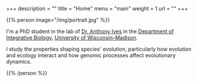+++
description = ""
title = "Home"
menu = "main"
weight = 1
url = ""
+++

<!---
My interests lie in population genomics and evolutionary ecology, and I am particularly
fascinated by how ecological (e.g., population dynamics, species interactions) and genomic
processes interact. For my dissertation I am focusing on developing tools for simulating highthroughput
sequencing for populations with complex demographic histories and on the properties
underlying clonal evolution in experimental populations of pea aphids.
-->
<!---
I am most fascinated by how complex networks of species interactions drive community
structure and evolutionary outcomes—and how they themselves are shaped by natural
selection. I seek to pursue these questions using a combination of computational,
experimental, and comparative field approaches.
-->


{{% person image="/img/portrait.jpg" %}}

I'm a PhD student in the lab of [Dr. Anthony Ives](http://ives.labs.wisc.edu)
in the [Department of Integrative Biology](http://ibio.wisc.edu/),
[University of Wisconsin–Madison](http://www.wisc.edu/).

I study the properties shaping species' evolution, particularly
how evolution and ecology interact and
how genomic processes affect evolutionary dynamics.


{{% /person %}}





<!---
Please see above for more information on my previous research,
or click the icons on the left to visit my other pages.
-->